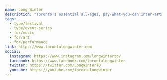 ```yaml
---
name: Long Winter
description: "Toronto's essential all-ages, pay-what-you-can inter-arts series that takes place throughout the winter months. Featuring over 200 local artists/collectives and welcoming 5,000+ participants per season, Long Winter animates multiple rooms on multiple floors, transforming spaces into immersive, collaborative environments with music, performance art, theatre, dance, sculptural installations, visual art, and interactive presentations."
tags:
  - type/festival
  - type/event-series
  - for/music
  - for/art
  - for/performance
link: https://www.torontolongwinter.com
social:
  instagram: https://www.instagram.com/longwinterto/
  facebook: https://www.facebook.com/torontolongwinter
  twitter: https://twitter.com/LongWinterTO
  youtube: https://youtube.com/torontolongwinter
---
```

